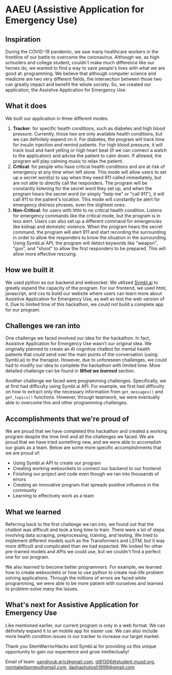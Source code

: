 # AAEU (Assistive Application for Emergency Use)

## Inspiration
During the COVID-19 pandemic, we saw many healthcare workers in the frontline of our battle to overcome the coronavirus. Although we, as high schoolers and college student, couldn't make much difference like our heroes do, we wanted to find a way to save people's lives with what we are good at: programming. We believe that although computer science and medicine are two very different fields, the intersection between those two can greatly impact and benefit the whole society. So, we created our application, the Assistive Application for Emergency Use.
## What it does
We built our application in three different modes. 
1. **Tracker**: for specific health conditions, such as diabetes and high blood pressure. Currently, those two are only available health conditions, but we can definitely expend on it. For diabetes, the program will track time for insulin injection and remind patients. For high blood pressure, it will track loud and hard yelling or high heart beat (if we can connect a watch to the application) and advise the patient to calm down. If allowed, the program will play calming music to relax the patient.
2. **Critical**: for people who have critical health conditions and are at risk of emergency at any time when left alone. This mode will allow users to set up a secret word(s) to say when they need 911 called immediately, but are not able to directly call the responders. The program will be constantly listening for the secret word they set up, and when the program hears the secret word (or simply "help me" or "call 911"), it will call 911 to the patient's location. This mode will constantly be alert for emergency distress phrases, even the slightest ones.
3. **Non-Critical**: for users with little to no critical health condition. Listens for emergency commands like the critical mode, but the program is in less alert. Users can also set up a different command for emergencies like kidnap and domestic violence. When the program hears the secret command, the program will alert 911 and start recording the surrounding in order to allow the responders to know the situation in the surrounding. Using Symbl.ai API, the program will detect keywords like "weapon", "gun", and "shoot" to allow the first responders to be prepared. This will allow more effective rescuing.

## How we built it
We used python as our backend and websocket. We utilized [Symbl.ai](https://symbl.ai) to greatly expand the capacity of the program. For our frontend, we used html, javascript, and css to build our website where users can learn more about Assistive Application for Emergency Use, as well as test the web version of it. Due to limited time of this hackathon, we could not build a complete app for our program. 
## Challenges we ran into
One challenge we faced involved our idea for the hackathon. In fact, Assistive Application for Emergency Use wasn't our original idea. We originally planned to create an AI cognitive chatbot for mental health patients that could send over the main points of the conversation (using Symbl.ai) to the therapist.  However, due to unforeseen challenges, we could had to modify our idea to complete the hackathon with limited time. More detailed challenge can be found in _**What we learned**_ section. 

Another challenge we faced were programming challenges. Specifically, we at first had difficulty using Symbl.ai API. For example, we first had difficulty on how to extract only the necessary information from `get_messages()` and `get_topics()` functions. However, through teamwork, we were eventually able to overcome this and other programming challenges. 
## Accomplishments that we're proud of
We are proud that we have completed this hackathon and created a working program despite the time limit and all the challenges we faced. We are proud that we have tried something new, and we were able to accomplish our goals as a team. Below are some more specific accomplishments that we are proud of: 
- Using Symbl.ai API to create our program
- Creating working websockets to connect our backend to our frontend
- Finishing our project and code even though we ran into thousands of errors 
- Creating an innovative program that spreads positive influence in the community
- Learning to effectively work as a team

## What we learned
Referring back to the first challenge we ran into, we found out that the chatbot was difficult and took a long time to train. There were a lot of steps involving data scraping, preprocessing, training, and testing. We tried to implement different models such as the Transformers and LSTM, but it was more difficult and complicated than we had expected. We looked for other pre-trained models and APIs we could use, but we couldn't find a perfect one for our program. 

We also learned to become better programmers. For example, we learned how to create websockets or how to use python to create real-life problem solving applications. Through the millions of errors we faced while programming, we were able to be more patient with ourselves and learned to problem-solve many the issues. 
## What's next for Assistive Application for Emergency Use
Like mentioned earlier, our current program is only in a web format. We can definitely expand it to an mobile app for easier use. We can also include more health condition issues in our tracker to increase our target market. 

Thank you StemWarriorHacks and Symbl.ai for providing us this unique opportunity to gain our experience and grow intellectually!

Email of team:
sanghyuk.eric@gmail.com,
gl91306@student.musd.org,
normalwilsonwu@gmail.com,
dashashutosh1999@gmail.com
